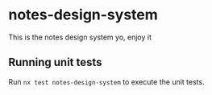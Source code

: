 # notes-design-system

This is the notes design system yo, enjoy it

## Running unit tests

Run `nx test notes-design-system` to execute the unit tests.
